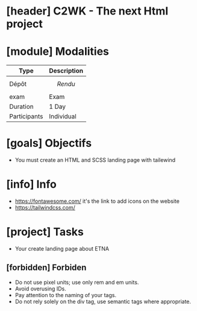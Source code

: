 # [header] C2WK - The next Html project

# [module] Modalities

| Type | Description |
| - | - |
| Dépôt | $$Rendu$$ |
| exam | Exam |
| Duration | 1 Day |
| Participants | Individual |



# [goals] Objectifs

- You must create an HTML and SCSS landing page with tailewind

# [info] Info

- https://fontawesome.com/ it's the link to add icons on the website
- https://tailwindcss.com/ 


# [project] Tasks
- Your create landing page about ETNA


## [forbidden] Forbiden
- Do not use pixel units; use only rem and em units.
- Avoid overusing IDs.
- Pay attention to the naming of your tags.
- Do not rely solely on the div tag, use semantic tags where appropriate.



